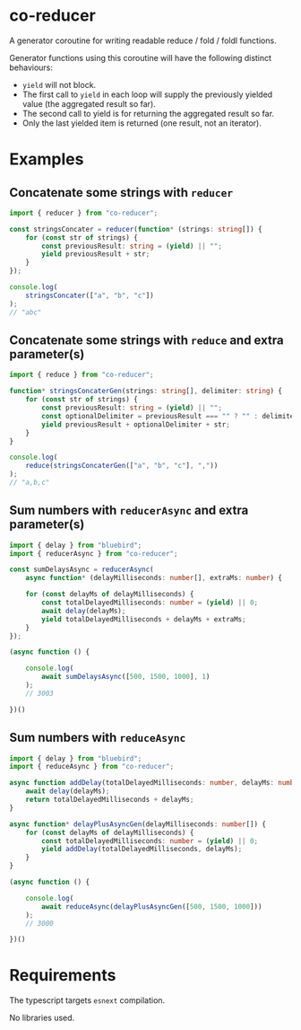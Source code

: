 # co-reducer

A generator coroutine for writing readable reduce / fold / foldl functions.

Generator functions using this coroutine will have the following distinct behaviours:

- `yield` will not block.
- The first call to `yield` in each loop will supply the previously yielded value (the aggregated result so far).
- The second call to yield is for returning the aggregated result so far.
- Only the last yielded item is returned (one result, not an iterator).

# Examples

## Concatenate some strings with `reducer`

```typescript
import { reducer } from "co-reducer";

const stringsConcater = reducer(function* (strings: string[]) {
    for (const str of strings) {
        const previousResult: string = (yield) || "";
        yield previousResult + str;
    }
});

console.log(
    stringsConcater(["a", "b", "c"])
);
// "abc"
```

## Concatenate some strings with `reduce` and extra parameter(s)

```typescript
import { reduce } from "co-reducer";

function* stringsConcaterGen(strings: string[], delimiter: string) {
    for (const str of strings) {
        const previousResult: string = (yield) || "";
        const optionalDelimiter = previousResult === "" ? "" : delimiter;
        yield previousResult + optionalDelimiter + str;
    }
}

console.log(
    reduce(stringsConcaterGen(["a", "b", "c"], ","))
);
// "a,b,c"
```

## Sum numbers with `reducerAsync` and extra parameter(s)

```typescript
import { delay } from "bluebird";
import { reducerAsync } from "co-reducer";

const sumDelaysAsync = reducerAsync(
    async function* (delayMilliseconds: number[], extraMs: number) {

    for (const delayMs of delayMilliseconds) {
        const totalDelayedMilliseconds: number = (yield) || 0;
        await delay(delayMs);
        yield totalDelayedMilliseconds + delayMs + extraMs;
    }
});

(async function () {

    console.log(
        await sumDelaysAsync([500, 1500, 1000], 1)
    );
    // 3003

})()
```

## Sum numbers with `reduceAsync`

```typescript
import { delay } from "bluebird";
import { reduceAsync } from "co-reducer";

async function addDelay(totalDelayedMilliseconds: number, delayMs: number): Promise<number> {
    await delay(delayMs);
    return totalDelayedMilliseconds + delayMs;
}

async function* delayPlusAsyncGen(delayMilliseconds: number[]) {
    for (const delayMs of delayMilliseconds) {
        const totalDelayedMilliseconds: number = (yield) || 0;
        yield addDelay(totalDelayedMilliseconds, delayMs);
    }
}

(async function () {

    console.log(
        await reduceAsync(delayPlusAsyncGen([500, 1500, 1000]))
    );
    // 3000

})()
```

# Requirements

The typescript targets `esnext` compilation.

No libraries used.
